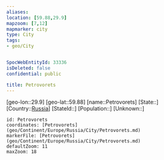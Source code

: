 ```yaml
---
aliases: 
location: [59.88,29.9]
mapzoom: [7,12] 
mapmarker: city 
type: City
tags:
- geo/City


SpocWebEntityId: 33336
isDeleted: false
confidential: public

title: Petrovorets
---
```

[geo-lon::29.9]
[geo-lat::59.88]
[name::Petrovorets]
[State::]
[Country::[Russia](geo/Continent/Europe/Russia.md)]
[StateId::]
[Population::]
[Unknown::]


```leaflet
id: Petrovorets
coordinates: [Petrovorets](geo/Continent/Europe/Russia/City/Petrovorets.md)
markerFile: [Petrovorets](geo/Continent/Europe/Russia/City/Petrovorets.md)
defaultZoom: 11 
maxZoom: 18
```


